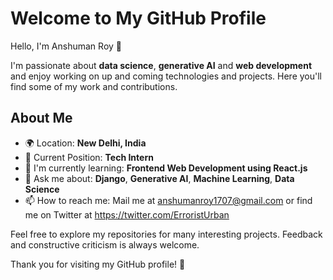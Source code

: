 # Welcome to My GitHub Profile

Hello, I'm Anshuman Roy 👋

I'm passionate about **data science**, **generative AI** and **web development** and enjoy working on up and coming technologies and projects. Here you'll find some of my work and contributions.

## About Me

- 🌍 Location: **New Delhi, India**
- 💼 Current Position: **Tech Intern**
- 🌱 I'm currently learning: **Frontend Web Development using React.js**
- 💬 Ask me about: **Django**, **Generative AI**, **Machine Learning**, **Data Science**
- 📫 How to reach me: Mail me at anshumanroy1707@gmail.com or find me on Twitter at https://twitter.com/ErroristUrban


Feel free to explore my repositories for many interesting projects. Feedback and constructive criticism is always welcome. 

Thank you for visiting my GitHub profile! 🚀

<!---
AnshumanRoy/AnshumanRoy is a ✨ special ✨ repository because its `README.md` (this file) appears on your GitHub profile.
You can click the Preview link to take a look at your changes.
--->
